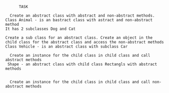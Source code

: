 

          TASK

      Create an abstract class with abstract and non-abstract methods.
    Class Animal - is an bastract class with astract and non-abstract method
    It has 2 subclasses Dog and Cat

    Create a sub class for an abstract class. Create an object in the child class for the abstract class and access the non-abstract methods
    Class Vehicle - is an abstract class with subclass Car

      Create an instance for the child class in child class and call abstract methods
     Shape - an abstract class with child class Rectangls with abstract methods


      Create an instance for the child class in child class and call non-abstract methods
